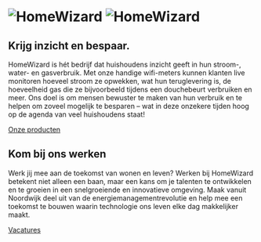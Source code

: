 # ![HomeWizard](https://github.com/homewizard/.github/assets/74970928/a8517254-2a62-41ec-b2fa-0673f5d81afd#gh-light-mode-only) ![HomeWizard](https://github.com/homewizard/.github/assets/74970928/d371ed02-1372-4f50-b746-90303fc79989#gh-dark-mode-only)

## Krijg inzicht en bespaar.

HomeWizard is hét bedrijf dat huishoudens inzicht geeft in hun stroom-, water- en gasverbruik. Met onze handige wifi-meters kunnen klanten live monitoren hoeveel stroom ze opwekken, wat hun teruglevering is, de hoeveelheid gas die ze bijvoorbeeld tijdens een douchebeurt verbruiken en meer. Ons doel is om mensen bewuster te maken van hun verbruik en te helpen om zoveel mogelijk te besparen – wat in deze onzekere tijden hoog op de agenda van veel huishoudens staat!

[Onze producten](https://www.homewizard.com/nl/shop/)

## Kom bij ons werken
Werk jij mee aan de toekomst van wonen en leven? Werken bij HomeWizard betekent niet alleen een baan, maar een kans om je talenten te ontwikkelen en te groeien in een snelgroeiende en innovatieve omgeving. Maak vanuit Noordwijk deel uit van de energiemanagementrevolutie en help mee een toekomst te bouwen waarin technologie ons leven elke dag makkelijker maakt.

[Vacatures](https://www.homewizard.com/nl/vacatures/)
